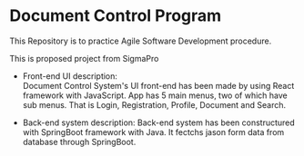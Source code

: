 # Document Control Program

This Repository is to practice Agile Software Development procedure.

This is proposed project from SigmaPro

- Front-end UI description:  
  Document Control System's UI front-end has been made by using React framework with JavaScript. App has 5 main menus, two of which have sub menus. That is Login, Registration, Profile, Document and Search. 

- Back-end system description:
  Back-end system has been constructured with SpringBoot framework with Java. It fectchs jason form data from database through SpringBoot.  
